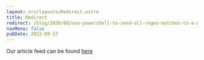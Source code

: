 ```yaml
---
layout: src/layouts/Redirect.astro
title: Redirect
redirect: /blog/2020/08/use-powershell-to-send-all-regex-matches-to-a-new-file/
navMenu: false
pubDate: 2022-09-17
---
```

<div>
Our article feed can be found <a href="/blog/2020/08/use-powershell-to-send-all-regex-matches-to-a-new-file/">here</a>
</div>
